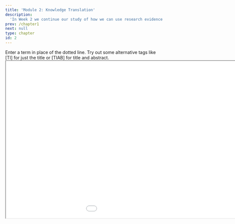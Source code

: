 ```yaml
---
title: 'Module 2: Knowledge Translation'
description:
  'In Week 2 we continue our study of how we can use research evidence to inform nursing and healthcare leadership practice with an exploration of theoretical and empirical work related to moving research results into practice.'
prev: /chapter1
next: null
type: chapter
id: 2
---
```


<exercise id="1" title="Reading" type="slides">
Enter a term in place of the dotted line. Try out some alternative tags like [TI] for just the title or [TIAB] for title and abstract.
<iframe src="dobrow.pdf" height="500px" width="1200px"</iframe>

</exercise>


<exercise id="6" title="Spot the difference" type="slides">
<section>
<center>Two different models of evidence-based practice are presented below. Consider these first, and then answer the questions about them in the next section.<br><br>
<img width="600" src="http://static.slid.es.s3.amazonaws.com/support/insert-video.png">
<img width="600" src="http://static.slid.es.s3.amazonaws.com/support/insert-video.png"></center>
</exercise>

<exercise id="7" title="Spot the difference">
Whats is the major difference between them?
<choice>
<opt text="Answer one">

This is not the correct answer.

</opt>

<opt text="Answer two" correct="true">

Good job!

</opt>

<opt text="Answer three">

This is not correct either.

</opt>
</choice>
</section>
</exercise>


